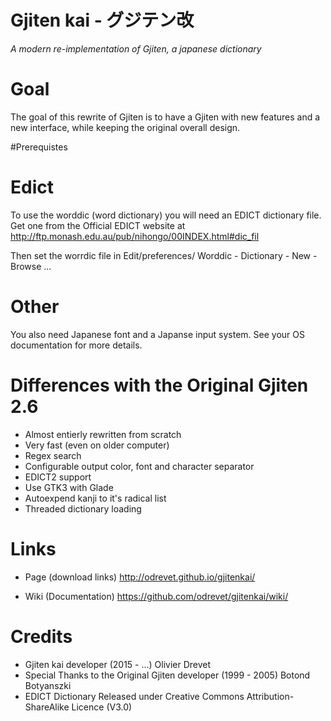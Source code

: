 # Gjiten kai - グジテン改

<i>A modern re-implementation of Gjiten, a japanese dictionary</i>

# Goal
The goal of this rewrite of Gjiten is to have a Gjiten with new features and a
new interface, while keeping the original overall design. 

#Prerequistes

# Edict 
To use the worddic (word dictionary) you will need an EDICT dictionary file.
Get one from the Official EDICT website at 
http://ftp.monash.edu.au/pub/nihongo/00INDEX.html#dic_fil

Then set the worrdic file in Edit/preferences/ Worddic - Dictionary - New - Browse ...  

# Other

You also need Japanese font and a Japanse input system. See your OS documentation
for more details. 

# Differences with the Original Gjiten 2.6

* Almost entierly rewritten from scratch
* Very fast (even on older computer)
* Regex search
* Configurable output color, font and character separator
* EDICT2 support
* Use GTK3 with Glade
* Autoexpend kanji to it's radical list
* Threaded dictionary loading 

# Links 
* Page (download links)
http://odrevet.github.io/gjitenkai/

* Wiki (Documentation)
https://github.com/odrevet/gjitenkai/wiki/

# Credits
* Gjiten kai developer (2015 - ...) Olivier Drevet
* Special Thanks to the Original Gjiten developer (1999 - 2005) Botond Botyanszki 
* EDICT Dictionary Released under Creative Commons Attribution-ShareAlike Licence (V3.0)
